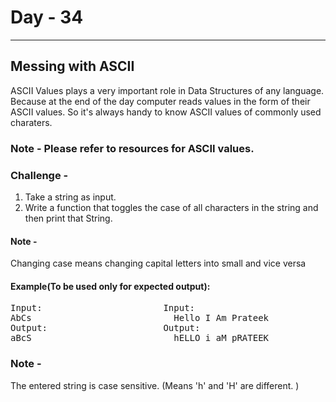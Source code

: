  # Day - 34
---
## Messing with ASCII
ASCII Values plays a very important role in Data Structures of any language. Because at the end of the day computer reads values in the form of their ASCII values. So it's always handy to know ASCII values of commonly used charaters.   
### Note - Please refer to resources for ASCII values.

### Challenge - 
1. Take a string as input.
2. Write a function that toggles the case of all characters in the string and then
   print that String.

#### Note - 
Changing case means changing capital letters into small and vice versa

#### Example(To be used only for expected output): 
<pre>
Input:                       Input:                         
AbCs                           Hello I Am Prateek           
Output:                      Output:                        
aBcS                           hELLO i aM pRATEEK                        
</pre>         

### Note - 
The entered string is case sensitive. (Means 'h' and 'H' are different. )

